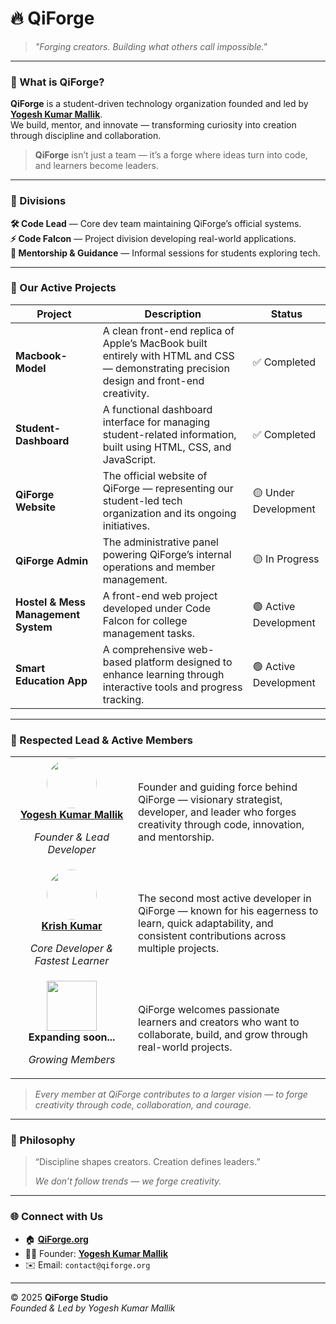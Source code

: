# 🔥 QiForge

> *"Forging creators. Building what others call impossible."*

---

### 🧭 What is QiForge?
**QiForge** is a student-driven technology organization founded and led by [**Yogesh Kumar Mallik**](https://github.com/Yogesh-Kumar-Mallik-dev).  
We build, mentor, and innovate — transforming curiosity into creation through discipline and collaboration.

> **QiForge** isn’t just a team — it’s a forge where ideas turn into code,  
> and learners become leaders.

---

### 🧩 Divisions  
**🛠 Code Lead** — Core dev team maintaining QiForge’s official systems.  
**⚡ Code Falcon** — Project division developing real-world applications.  
**💬 Mentorship & Guidance** — Informal sessions for students exploring tech.

---

### 🚀 Our Active Projects  
| Project | Description | Status |
|----------|--------------|---------|
| **Macbook-Model** | A clean front-end replica of Apple’s MacBook built entirely with HTML and CSS — demonstrating precision design and front-end creativity. | ✅ Completed |
| **Student-Dashboard** | A functional dashboard interface for managing student-related information, built using HTML, CSS, and JavaScript. | ✅ Completed |
| **QiForge Website** | The official website of QiForge — representing our student-led tech organization and its ongoing initiatives. | 🟡 Under Development |
| **QiForge Admin** | The administrative panel powering QiForge’s internal operations and member management. | 🟡 In Progress |
| **Hostel & Mess Management System** | A front-end web project developed under Code Falcon for college management tasks. | 🟢 Active Development |
| **Smart Education App** | A comprehensive web-based platform designed to enhance learning through interactive tools and progress tracking. | 🟢 Active Development |

---

### 🏅 Respected Lead & Active Members  

<div align="center">

<table>
<tr>
<td align="center" width="180">
  <a href="https://github.com/Yogesh-Kumar-Mallik-dev">
    <img src="https://avatars.githubusercontent.com/Yogesh-Kumar-Mallik-dev" width="80" height="80" style="border-radius:50%;"><br>
    <b>Yogesh Kumar Mallik</b>
  </a>
  <p><i>Founder & Lead Developer</i></p>
</td>
<td align="left">
  Founder and guiding force behind QiForge — visionary strategist, developer, and leader who forges creativity through code, innovation, and mentorship.
</td>
</tr>

<tr>
<td align="center" width="180">
  <a href="https://github.com/krishkr012">
    <img src="https://avatars.githubusercontent.com/krishkr012" width="80" height="80" style="border-radius:50%;"><br>
    <b>Krish Kumar</b>
  </a>
  <p><i>Core Developer & Fastest Learner</i></p>
</td>
<td align="left">
  The second most active developer in QiForge — known for his eagerness to learn, quick adaptability, and consistent contributions across multiple projects.
</td>
</tr>

<tr>
<td align="center" width="180">
  <img src="https://api.iconify.design/mdi:account-group.svg?color=gray" width="80" height="80"><br>
  <b>Expanding soon...</b>
  <p><i>Growing Members</i></p>
</td>
<td align="left">
  QiForge welcomes passionate learners and creators who want to collaborate, build, and grow through real-world projects.
</td>
</tr>
</table>

</div>

> *Every member at QiForge contributes to a larger vision — to forge creativity through code, collaboration, and courage.*


---

### 🧠 Philosophy
> “Discipline shapes creators. Creation defines leaders.”  
>  
> *We don’t follow trends — we forge creativity.*

---

### 🌐 Connect with Us  
- 🏠 [**QiForge.org**](https://qiforge.org)  
- 🧑‍💻 Founder: [**Yogesh Kumar Mallik**](https://github.com/Yogesh-Kumar-Mallik-dev)  
- ✉️ Email: `contact@qiforge.org`  

---

© 2025 **QiForge Studio**  
*Founded & Led by Yogesh Kumar Mallik*

